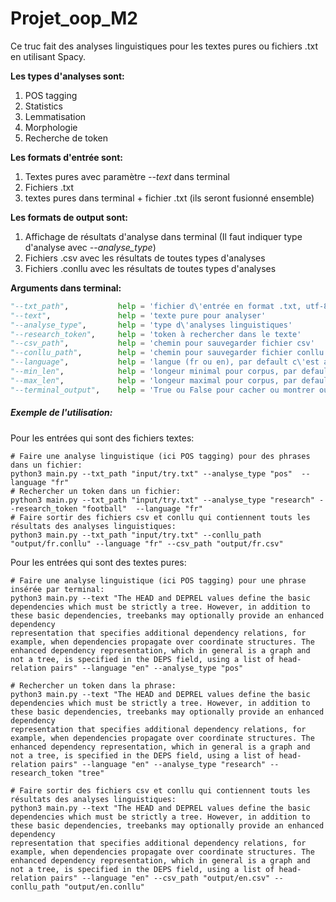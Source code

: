 # Projet_oop_M2
Ce truc fait des analyses linguistiques pour les textes pures ou fichiers .txt en utilisant Spacy.

**Les types d'analyses sont:**
1. POS tagging
2. Statistics
3. Lemmatisation
4. Morphologie
5. Recherche de token

**Les formats d'entrée sont:**
1. Textes pures avec paramètre *--text* dans terminal
2. Fichiers .txt
3. textes pures dans terminal + fichier .txt (ils seront fusionné ensemble)

**Les formats de output sont:**
1. Affichage de résultats d'analyse dans terminal (Il faut indiquer type d'analyse avec *--analyse_type*)
2. Fichiers .csv avec les résultats de toutes types d'analyses
3. Fichiers .conllu avec les résultats de toutes types d'analyses

**Arguments dans terminal:**

```python
"--txt_path",           help = 'fichier d\'entrée en format .txt, utf-8'
"--text",               help = 'texte pure pour analyser'
"--analyse_type",       help = 'type d\'analyses linguistiques'
"--research_token",     help = 'token à rechercher dans le texte'
"--csv_path",           help = 'chemin pour sauvegarder fichier csv'
"--conllu_path",        help = 'chemin pour sauvegarder fichier conllu'
"--language",           help = 'langue (fr ou en), par default c\'est anglais'
"--min_len",            help = 'longeur minimal pour corpus, par default 1'
"--max_len",            help = 'longeur maximal pour corpus, par default 1000'
"--terminal_output",    help = 'True ou False pour cacher ou montrer output sur terminal'
```

##### Exemple de l'utilisation:
Pour les entrées qui sont des fichiers textes:
```shell
# Faire une analyse linguistique (ici POS tagging) pour des phrases dans un fichier:
python3 main.py --txt_path "input/try.txt" --analyse_type "pos"  --language "fr"
# Rechercher un token dans un fichier:
python3 main.py --txt_path "input/try.txt" --analyse_type "research" --research_token "football"  --language "fr"
# Faire sortir des fichiers csv et conllu qui contiennent touts les résultats des analyses linguistiques:
python3 main.py --txt_path "input/try.txt" --conllu_path "output/fr.conllu" --language "fr" --csv_path "output/fr.csv"
```

Pour les entrées qui sont des textes pures:
```shell
# Faire une analyse linguistique (ici POS tagging) pour une phrase insérée par terminal:
python3 main.py --text "The HEAD and DEPREL values define the basic dependencies which must be strictly a tree. However, in addition to these basic dependencies, treebanks may optionally provide an enhanced dependency 
representation that specifies additional dependency relations, for example, when dependencies propagate over coordinate structures. The enhanced dependency representation, which in general is a graph and not a tree, is specified in the DEPS field, using a list of head-relation pairs" --language "en" --analyse_type "pos"

# Rechercher un token dans la phrase:
python3 main.py --text "The HEAD and DEPREL values define the basic dependencies which must be strictly a tree. However, in addition to these basic dependencies, treebanks may optionally provide an enhanced dependency 
representation that specifies additional dependency relations, for example, when dependencies propagate over coordinate structures. The enhanced dependency representation, which in general is a graph and not a tree, is specified in the DEPS field, using a list of head-relation pairs" --language "en" --analyse_type "research" --research_token "tree"

# Faire sortir des fichiers csv et conllu qui contiennent touts les résultats des analyses linguistiques:
python3 main.py --text "The HEAD and DEPREL values define the basic dependencies which must be strictly a tree. However, in addition to these basic dependencies, treebanks may optionally provide an enhanced dependency 
representation that specifies additional dependency relations, for example, when dependencies propagate over coordinate structures. The enhanced dependency representation, which in general is a graph and not a tree, is specified in the DEPS field, using a list of head-relation pairs" --language "en" --csv_path "output/en.csv" --conllu_path "output/en.conllu"

```